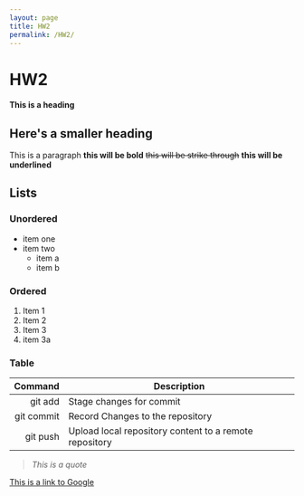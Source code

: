 ```yaml
---
layout: page
title: HW2
permalink: /HW2/
---
```

# HW2
#### This is a heading
## Here's a smaller heading
This is a paragraph
**this will be bold** ~~this will be strike through~~ **this will be underlined**
## Lists
### Unordered
* item one
* item two
  * item a
  * item b

### Ordered
1. Item 1
2. Item 2
3. Item 3
4. item 3a

### Table

| Command | Description |
| --------: | ---------- |
| git add | Stage changes for commit |
| git commit | Record Changes to the repository |
| git push | Upload local repository content to a remote repository | 

> *This is a quote*

[This is a link to Google](google.com)
